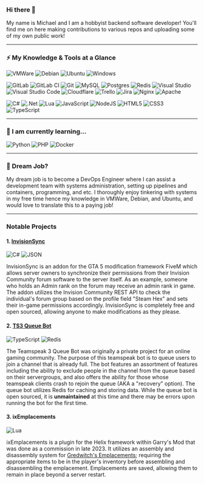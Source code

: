 ### Hi there 👋

My name is Michael and I am a hobbyist backend software developer! You'll find me on here making contributions to various repos and uploading some of my own public work!
***
### ⚡ My Knowledge & Tools at a Glance
![VMWare](https://img.shields.io/badge/VMware-231f20?style=for-the-badge&logo=VMware&logoColor=white) ![Debian](https://img.shields.io/badge/Debian-D70A53?style=for-the-badge&logo=debian&logoColor=white) ![Ubuntu](https://img.shields.io/badge/Ubuntu-E95420?style=for-the-badge&logo=ubuntu&logoColor=white) ![Windows](https://img.shields.io/badge/Windows-0078D6?style=for-the-badge&logo=windows&logoColor=white)

![GitLab](https://img.shields.io/badge/gitlab-%23181717.svg?style=for-the-badge&logo=gitlab&logoColor=white) ![GitLab CI](https://img.shields.io/badge/gitlab%20ci-%23181717.svg?style=for-the-badge&logo=gitlab&logoColor=white) ![Git](https://img.shields.io/badge/GIT-E44C30?style=for-the-badge&logo=git&logoColor=white) ![MySQL](https://img.shields.io/badge/mysql-%2300f.svg?style=for-the-badge&logo=mysql&logoColor=white) ![Postgres](https://img.shields.io/badge/postgres-%23316192.svg?style=for-the-badge&logo=postgresql&logoColor=white) ![Redis](https://img.shields.io/badge/redis-%23DD0031.svg?style=for-the-badge&logo=redis&logoColor=white) ![Visual Studio](https://img.shields.io/badge/Visual%20Studio-5C2D91.svg?style=for-the-badge&logo=visual-studio&logoColor=white) ![Visual Studio Code](https://img.shields.io/badge/Visual%20Studio%20Code-0078d7.svg?style=for-the-badge&logo=visual-studio-code&logoColor=white) ![Cloudflare](https://img.shields.io/badge/Cloudflare-F38020?style=for-the-badge&logo=Cloudflare&logoColor=white) ![Trello](https://img.shields.io/badge/Trello-%23026AA7.svg?style=for-the-badge&logo=Trello&logoColor=white) ![Jira](https://img.shields.io/badge/Jira-0052CC?style=for-the-badge&logo=Jira&logoColor=white) ![Nginx](https://img.shields.io/badge/Nginx-009639?style=for-the-badge&logo=nginx&logoColor=white) ![Apache](https://img.shields.io/badge/Apache-D22128?style=for-the-badge&logo=Apache&logoColor=white) 

![C#](https://camo.githubusercontent.com/09cec762105de8172bab7e4d6bda87a5d92fcfac47689fff9e7f2b2e604ca4ea/68747470733a2f2f696d672e736869656c64732e696f2f62616467652f6373686172702d3243324437323f7374796c653d666f722d7468652d6261646765266c6f676f3d637368617270266c6f676f436f6c6f723d343437394131) ![.Net](https://img.shields.io/badge/.NET-5C2D91?style=for-the-badge&logo=.net&logoColor=white) ![Lua](https://img.shields.io/badge/lua-%232C2D72.svg?style=for-the-badge&logo=lua&logoColor=white) ![JavaScript](https://img.shields.io/badge/javascript-%23323330.svg?style=for-the-badge&logo=javascript&logoColor=%23F7DF1E) ![NodeJS](https://img.shields.io/badge/node.js-6DA55F?style=for-the-badge&logo=node.js&logoColor=white) ![HTML5](https://img.shields.io/badge/html5-%23E34F26.svg?style=for-the-badge&logo=html5&logoColor=white) ![CSS3](https://img.shields.io/badge/css3-%231572B6.svg?style=for-the-badge&logo=css3&logoColor=white) ![TypeScript](https://img.shields.io/badge/TypeScript-007ACC?style=for-the-badge&logo=typescript&logoColor=white)
***
### 🌱 I am currently learning...
![Python](https://img.shields.io/badge/python-3670A0?style=for-the-badge&logo=python&logoColor=ffdd54) ![PHP](https://img.shields.io/badge/php-%23777BB4.svg?style=for-the-badge&logo=php&logoColor=white) ![Docker](https://img.shields.io/badge/docker-%230db7ed.svg?style=for-the-badge&logo=docker&logoColor=white)
***
### 🏢 Dream Job?
My dream job is to become a DevOps Engineer where I can assist a development team with systems administration, setting up pipelines and containers, programming, and etc. I thoroughly enjoy tinkering with systems in my free time hence my knowledge in VMWare, Debian, and Ubuntu, and would love to translate this to a paying job!
***
### Notable Projects
#### 1. [InvisionSync](https://github.com/Blizzard098/InvisionSync)
![C#](https://camo.githubusercontent.com/09cec762105de8172bab7e4d6bda87a5d92fcfac47689fff9e7f2b2e604ca4ea/68747470733a2f2f696d672e736869656c64732e696f2f62616467652f6373686172702d3243324437323f7374796c653d666f722d7468652d6261646765266c6f676f3d637368617270266c6f676f436f6c6f723d343437394131) ![JSON](https://img.shields.io/badge/json-5E5C5C?style=for-the-badge&logo=json&logoColor=white)

InvisionSync is an addon for the GTA 5 modification framework FiveM which allows server owners to synchronize their permissions from their Invision Community forum software to the server itself. As an example, someone who holds an Admin rank on the forum may receive an admin rank in game. The addon utilizes the Invision Community REST API to check the individual's forum group based on the profile field "Steam Hex" and sets their in-game permissions accordingly. InvisionSync is completely free and open sourced, allowing anyone to make modifications as they please.

#### 2. [TS3 Queue Bot](https://github.com/Blizzard098/ts3-queue-bot)
![TypeScript](https://img.shields.io/badge/TypeScript-007ACC?style=for-the-badge&logo=typescript&logoColor=white) ![Redis](https://img.shields.io/badge/redis-%23DD0031.svg?style=for-the-badge&logo=redis&logoColor=white)

The Teamspeak 3 Queue Bot was originally a private project for an online gaming community. The purpose of this teamspeak bot is to queue users to join a channel that is already full. The bot features an assortment of features including the ability to exclude people in the channel from the queue based on their servergroups, and also offers the ability for those whose teamspeak clients crash to rejoin the queue (AKA a "recovery" option). The queue bot utilizes Redis for caching and storing data. While the queue bot is open sourced, it is **unmaintained** at this time and there may be errors upon running the bot for the first time.

#### 3. ixEmplacements
![Lua](https://img.shields.io/badge/Lua-2C2D72?style=for-the-badge&logo=lua&logoColor=white)

ixEmplacements is a plugin for the Helix framework within Garry's Mod that was done as a commission in late 2023. It utilizes an assembly and disassembly system for [Gredwitch's Emplacements](https://steamcommunity.com/sharedfiles/filedetails/?id=1391460275); requiring the appropriate items to be in the player's inventory before assembling and disassembling the emplacement. Emplacements are saved, allowing them to remain in place beyond a server restart.

